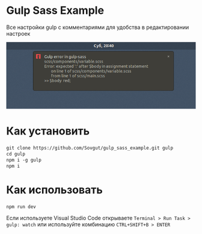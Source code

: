 # Gulp Sass Example

Все настройки gulp с комментариями для удобства в редактировании настроек

![notification center](https://github.com/Sovgut/gulp_sass_example/blob/master/other/Notify.png "Использует центр уведомлений операционой системы")

# Как установить
```
git clone https://github.com/Sovgut/gulp_sass_example.git gulp
cd gulp
npm i -g gulp
npm i
```
# Как использовать
```
npm run dev
```
Если используете Visual Studio Code открываете ```Terminal > Run Task > gulp: watch```
или используйте комбинацию ```CTRL+SHIFT+B > ENTER```
